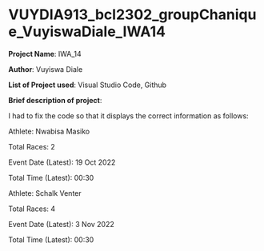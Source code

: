 # VUYDIA913_bcl2302_groupChanique_VuyiswaDiale_IWA14

**Project Name**: IWA_14

**Author**: Vuyiswa Diale

**List of Project used**: Visual Studio Code, Github

**Brief description of project**:

I had to fix the code so that it displays the correct information as follows:

Athlete: Nwabisa Masiko

Total Races: 2

Event Date (Latest): 19 Oct 2022

Total Time (Latest): 00:30

Athlete: Schalk Venter

Total Races: 4

Event Date (Latest): 3 Nov 2022

Total Time (Latest): 00:30
